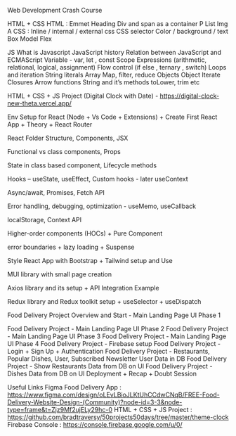 Web Development Crash Course

HTML + CSS
HTML : 
  Emmet
  Heading
  Div and span as a container
  P
  List
  Img
  A
CSS : 
  Inline / internal / external css
  CSS selector
  Color / background / text
  Box Model
  Flex

JS
What is Javascript
JavaScript history
Relation between JavaScript and ECMAScript
Variable - var, let , const
Scope
Expressions (arithmetic, relational, logical, assignment)
Flow control (if else , ternary , switch)
Loops and iteration
String literals
Array
Map, filter, reduce
Objects
Object Iterate
Closures
Arrow functions
String and it’s methods toLower, trim etc

HTML + CSS + JS Project (Digital Clock with Date) - https://digital-clock-new-theta.vercel.app/

Env Setup for React (Node + Vs Code + Extensions) + Create First React App + Theory + React Router

React Folder Structure, Components, JSX

Functional vs class components, Props

State in class based component, Lifecycle methods

Hooks – useState, useEffect, Custom hooks  - later useContext

Async/await, Promises, Fetch API

Error handling, debugging, optimization - useMemo, useCallback

localStorage, Context API

Higher-order components (HOCs)  + Pure Component

error boundaries + lazy loading + Suspense

Style React App with Bootstrap + Tailwind setup and Use

MUI library with small page creation

Axios library and its setup + API Integration Example

Redux library and Redux toolkit setup + useSelector + useDispatch

Food Delivery Project Overview and Start - Main Landing Page UI Phase 1

Food Delivery Project - Main Landing Page UI Phase 2
Food Delivery Project - Main Landing Page UI Phase 3
Food Delivery Project - Main Landing Page UI Phase 4
Food Delivery Project - Firebase setup
Food Delivery Project - Login + Sign Up + Authentication
Food Delivery Project - Restaurants, Popular Dishes, User, Subscribed Newsletter User Data in DB
Food Delivery Project - Show Restaurants Data from DB on UI
Food Delivery Project - Dishes Data from DB on UI
Deployment + Recap + Doubt Session


Useful Links
Figma Food Delivery App : https://www.figma.com/design/oLEvLBioJLKtUhCCdwCNqB/FREE-Food-Delivery-Website-Design-(Community)?node-id=3-3&node-type=frame&t=Zjz9Mf2ujELy29hc-0
HTML + CSS + JS Project : https://github.com/bradtraversy/50projects50days/tree/master/theme-clock
Firebase Console : https://console.firebase.google.com/u/0/



